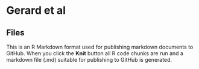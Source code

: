 Gerard et al
================

Files
-----

This is an R Markdown format used for publishing markdown documents to GitHub. When you click the **Knit** button all R code chunks are run and a markdown file (.md) suitable for publishing to GitHub is generated.
